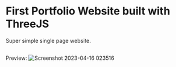 # First Portfolio Website built with ThreeJS
Super simple single page website.
##
Preview:
![Screenshot 2023-04-16 023516](https://user-images.githubusercontent.com/84382172/232253173-e7d2d5b0-5f8f-4408-b187-507517507d53.png)
